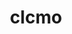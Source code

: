 ---
title: clcmo
github: https://github.com/clcmo
mode: dark
transition: 3s
archetype:
  - Little Bit of Everything
---